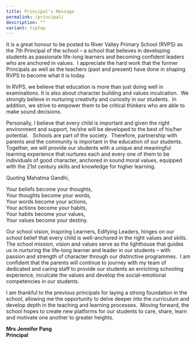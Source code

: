 ```yaml
---
title: Principal's Message
permalink: /principal/
description: ""
variant: tiptap
---
```

<p>It is a great honour to be posted to River Valley Primary School (RVPS)
as the 7th Principal of the school – a school that believes in developing
students as passionate life-long learners and becoming confident leaders
who are anchored in values.&nbsp; I appreciate the hard work that the former
Principals as well as the teachers (past and present) have done in shaping
RVPS to become what it is today.</p>
<p>In RVPS, we believe that education is more than just doing well in examinations.
It is also about character building and values inculcation.&nbsp; We strongly
believe in nurturing creativity and curiosity in our students.&nbsp; In
addition, we strive to empower them to be critical thinkers who are able
to make sound decisions.</p>
<p>Personally, I believe that every child is important and given the right
environment and support, he/she will be developed to the best of his/her
potential.&nbsp;&nbsp; Schools are part of the society.&nbsp; Therefore,
partnership with parents and the community is important in the education
of our students. Together, we will provide our students with a unique and
meaningful learning experience that nurtures each and every one of them
to be individuals of good character, anchored in sound moral values, equipped
with the 21st century skills and knowledge for higher learning.&nbsp;</p>
<p>Quoting Mahatma Gandhi,</p>
<p>Your beliefs become your thoughts,
<br>Your thoughts become your words,
<br>Your words become your actions,
<br>Your actions become your habits,
<br>Your habits become your values,
<br>Your values become your destiny.</p>
<p>Our school vision, Inspiring Learners, Edifying Leaders, hinges on our
school belief that every child is well-anchored in the right values and
skills.&nbsp; The school mission, vision and values serve as the lighthouse
that guides us in nurturing the life-long learner and leader in our students
– with passion and strength of character through our distinctive programmes.&nbsp;
I am confident that the parents will continue to journey with my team of
dedicated and caring staff to provide our students an enriching schooling
experience, inculcate the values and develop the social-emotional competencies
in our students.</p>
<p>I am thankful to the previous principals for laying a strong foundation
in the school, allowing me the opportunity to delve deeper into the curriculum
and develop depth in the teaching and learning processes.&nbsp; Moving
forward, the school hopes to create new platforms for our students to care,
share, learn and motivate one another to greater heights.</p>
<p><strong>Mrs Jennifer Pang</strong> 
<br><strong>Principal</strong>
<br>
</p>